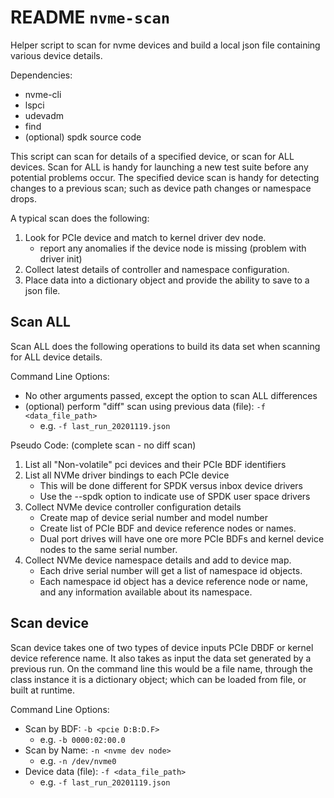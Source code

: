 # README `nvme-scan`

Helper script to scan for nvme devices and build a local json file containing various
device details.

Dependencies:
* nvme-cli
* lspci
* udevadm
* find
* (optional) spdk source code

This script can scan for details of a specified device, or scan for ALL devices.
Scan for ALL is handy for launching a new test suite before any potential problems
occur.  The specified device scan is handy for detecting changes to a previous
scan; such as device path changes or namespace drops.

A typical scan does the following:
1. Look for PCIe device and match to kernel driver dev node.
    * report any anomalies if the device node is missing (problem with driver init)
1. Collect latest details of controller and namespace configuration.
1. Place data into a dictionary object and provide the ability to save to a json file.

## Scan ALL

Scan ALL does the following operations to build its data set when scanning
for ALL device details.

Command Line Options:
* No other arguments passed, except the option to scan ALL differences
* (optional) perform "diff" scan using previous data (file): `-f <data_file_path>`
    * e.g. `-f last_run_20201119.json`

Pseudo Code: (complete scan - no diff scan)
1. List all "Non-volatile" pci devices and their PCIe BDF identifiers
1. List all NVMe driver bindings to each PCIe device
    * This will be done different for SPDK versus inbox device drivers
    * Use the --spdk option to indicate use of SPDK user space drivers
1. Collect NVMe device controller configuration details
    * Create map of device serial number and model number
    * Create list of PCIe BDF and device reference nodes or names.
    * Dual port drives will have one ore more PCIe BDFs and kernel device 
      nodes to the same serial number.
1. Collect NVMe device namespace details and add to device map.
    * Each drive serial number will get a list of namespace id objects.
    * Each namespace id object has a device reference node or name,
      and any information available about its namespace.

## Scan device 

Scan device takes one of two types of device inputs PCIe DBDF or kernel device
reference name.  It also takes as input the data set generated by a previous
run.  On the command line this would be a file name, through the class instance
it is a dictionary object; which can be loaded from file, or built at runtime.

Command Line Options:
* Scan by BDF: `-b <pcie D:B:D.F>`
    * e.g. `-b 0000:02:00.0`
* Scan by Name: `-n <nvme dev node>`
    * e.g. `-n /dev/nvme0`
* Device data (file): `-f <data_file_path>`
    * e.g. `-f last_run_20201119.json`
    